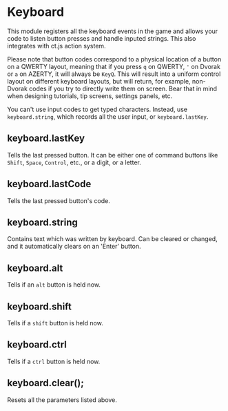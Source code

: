 # Keyboard

This module registers all the keyboard events in the game and allows your code to listen button presses and handle inputed strings. This also integrates with ct.js action system.

Please note that button codes correspond to a physical location of a button on a QWERTY layout, meaning that if you press `q` on QWERTY, `'` on Dvorak or `a` on AZERTY, it will always be `KeyQ`. This will result into a uniform control layout on different keyboard layouts, but will return, for example, non-Dvorak codes if you try to directly write them on screen. Bear that in mind when designing tutorials, tip screens, settings panels, etc.

You can't use input codes to get typed characters. Instead, use `keyboard.string`, which records all the user input, or `keyboard.lastKey`.

## keyboard.lastKey

Tells the last pressed button. It can be either one of command buttons like `Shift`, `Space`, `Control`, etc., or a digit, or a letter.

## keyboard.lastCode

Tells the last pressed button's code.

## keyboard.string

Contains text which was written by keyboard. Can be cleared or changed, and it automatically clears on an 'Enter' button.

## keyboard.alt

Tells if an `alt` button is held now.

## keyboard.shift

Tells if a `shift` button is held now.

## keyboard.ctrl

Tells if a `ctrl` button is held now.

## keyboard.clear();

Resets all the parameters listed above.
